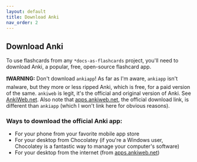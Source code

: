 ```yaml
---
layout: default
title: Download Anki
nav_order: 2
---
```


## Download Anki

To use flashcards from any `*docs-as-flashcards` project, you'll need to download Anki, a popular, free, open-source flashcard app.

**❗WARNING:** Don't download `ankiapp`! As far as I'm aware, `ankiapp` isn't malware, but they more or less ripped Anki, which is free, for a paid version of the same. `ankiweb` is legit, it's the official and original version of Anki. See [AnkiWeb.net](https://ankiweb.net/about). Also note that [apps.ankiweb.net](https://apps.ankiweb.net/), the official download link, is different than `ankiapp` (which I won't link here for obvious reasons).

### Ways to download the official Anki app:

- For your phone from your favorite mobile app store
- For your desktop from Chocolatey (if you're a Windows user, Chocolatey is a fantastic way to manage your computer's software)
- For your desktop from the internet (from [apps.ankiweb.net](https://apps.ankiweb.net/))
